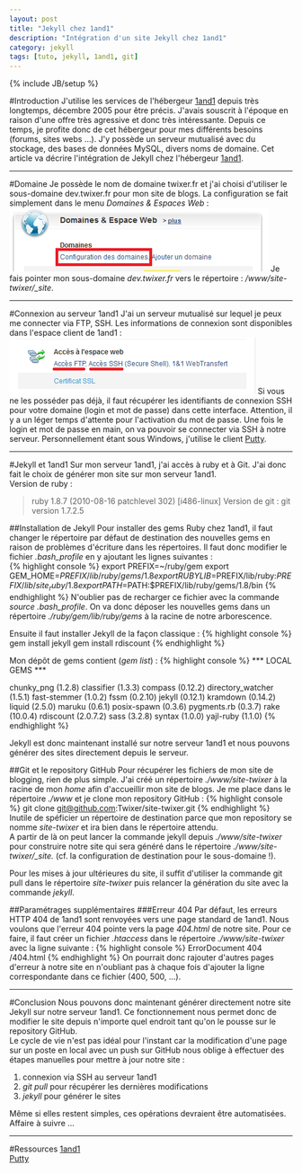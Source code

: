 ```yaml
---
layout: post
title: "Jekyll chez 1and1"
description: "Intégration d'un site Jekyll chez 1and1"
category: jekyll
tags: [tuto, jekyll, 1and1, git]
---
```

{% include JB/setup %}

#Introduction
J'utilise les services de l'hébergeur [1and1][] depuis très longtemps, décembre 2005 pour être précis. J'avais souscrit à l'époque en raison d'une offre très agressive et donc très intéressante. Depuis ce temps, je profite donc de cet hébergeur pour mes différents besoins (forums, sites webs ...). J'y possède un serveur mutualisé avec du stockage, des bases de données MySQL, divers noms de domaine.
Cet article va décrire l'intégration de Jekyll chez l'hébergeur [1and1][].  

---------------------------------------
#Domaine
Je possède le nom de domaine twixer.fr et j'ai choisi d'utiliser le sous-domaine dev.twixer.fr pour mon site de blogs. La configuration se fait simplement dans le menu *Domaines & Espaces Web* :
![domaines 1and1][1and1_domaines]
Je fais pointer mon sous-domaine *dev.twixer.fr* vers le répertoire : */www/site-twixer/_site*.

---------------------------------------
#Connexion au serveur 1and1
J'ai un serveur mutualisé sur lequel je peux me connecter via FTP, SSH. Les informations de connexion sont disponibles dans l'espace client de 1and1 : 
![accès 1and1][1and1_access]
Si vous ne les posséder pas déjà, il faut récupérer les identifiants de connexion SSH pour votre domaine (login et mot de passe) dans cette interface. Attention, il y a un léger temps d'attente pour l'activation du mot de passe. Une fois le login et mot de passe en main,  on va pouvoir se connecter via SSH à notre serveur. Personnellement étant sous Windows, j'utilise le client [Putty][]. 

---------------------------------------
#Jekyll et 1and1
Sur mon serveur 1and1, j'ai accès à ruby et à Git. J'ai donc fait le choix de générer mon site sur mon serveur 1and1.  
Version de ruby : 
> ruby 1.8.7 (2010-08-16 patchlevel 302) \[i486-linux\]
Version de git : 
> git version 1.7.2.5

##Installation de Jekyll
Pour installer des gems Ruby chez 1and1, il faut changer le répertoire par défaut de destination des nouvelles gems en raison de problèmes d'écriture dans les répertoires. Il faut donc modifier le fichier *.bash_profile* en y ajoutant les lignes suivantes :  
{% highlight console %}
export PREFIX=~/ruby/gem
export GEM_HOME=$PREFIX/lib/ruby/gems/1.8
export RUBYLIB=$PREFIX/lib/ruby:$PREFIX/lib/site_ruby/1.8
export PATH=$PATH:$PREFIX/lib/ruby/gems/1.8/bin
{% endhighlight %}
N'oublier pas de recharger ce fichier avec la commande *source .bash_profile*.
On va donc déposer les nouvelles gems dans un répertoire *./ruby/gem/lib/ruby/gems* à la racine de notre arborescence.  

Ensuite il faut installer Jekyll de la façon classique : 
{% highlight console %}
gem install jekyll
gem install rdiscount
{% endhighlight %}

Mon dépôt de gems contient (*gem list*) : 
{% highlight console %}
*** LOCAL GEMS ***

chunky_png (1.2.8)
classifier (1.3.3)
compass (0.12.2)
directory_watcher (1.5.1)
fast-stemmer (1.0.2)
fssm (0.2.10)
jekyll (0.12.1)
kramdown (0.14.2)
liquid (2.5.0)
maruku (0.6.1)
posix-spawn (0.3.6)
pygments.rb (0.3.7)
rake (10.0.4)
rdiscount (2.0.7.2)
sass (3.2.8)
syntax (1.0.0)
yajl-ruby (1.1.0)
{% endhighlight %}

Jekyll est donc maintenant installé sur notre serveur 1and1 et nous pouvons générer des sites directement depuis le serveur.

##Git et le repository GitHub
Pour récupérer les fichiers de mon site de blogging, rien de plus simple. J'ai créé un répertoire *./www/site-twixer* à la racine de mon *home* afin d'accueillir mon site de blogs. Je me place dans le répertoire *./www* et je clone mon repository GitHub :
{% highlight console %}
git clone git@github.com:Twixer/site-twixer.git
{% endhighlight %}
Inutile de spéficier un répertoire de destination parce que mon repository se nomme *site-twixer* et ira bien dans le répertoire attendu.   
A partir de là on peut lancer la commande jekyll depuis *./www/site-twixer* pour construire notre site qui sera généré dans le répertoire *./www/site-twixer/_site.* (cf. la configuration de destination pour le sous-domaine !).  

Pour les mises à jour ultérieures du site, il suffit d'utiliser la commande git pull dans le répertoire *site-twixer* puis relancer la génération du site avec la commande *jekyll*.

##Paramétrages supplémentaires
###Erreur 404
Par défaut, les erreurs HTTP 404 de 1and1 sont renvoyées vers une page standard de 1and1. Nous voulons que l'erreur 404 pointe vers la page *404.html* de notre site. Pour ce faire, il faut créer un fichier *.htaccess* dans le répertoire *./www/site-twixer* avec la ligne suivante : 
{% highlight console %}
ErrorDocument 404 /404.html
{% endhighlight %}
On pourrait donc rajouter d'autres pages d'erreur à notre site en n'oubliant pas à chaque fois d'ajouter la ligne correspondante dans ce fichier (400, 500, ...).

---------------------------------------
#Conclusion
Nous pouvons donc maintenant générer directement notre site Jekyll sur notre serveur 1and1. Ce fonctionnement nous permet donc de modifier le site depuis n'importe quel endroit tant qu'on le pousse sur le repository GitHub.   
Le cycle de vie n'est pas idéal pour l'instant car la modification d'une page sur un poste en local avec un push sur GitHub nous oblige à effectuer des étapes manuelles pour mettre à jour notre site : 
1. connexion via SSH au serveur 1and1
2. *git pull* pour récupérer les dernières modifications
3. *jekyll* pour générer le sites  

Même si elles restent simples, ces opérations devraient être automatisées. Affaire à suivre ...

---------------------------------------
#Ressources
[1and1][]  
[Putty][]

[1and1]: https://www.1and1.fr/
[Putty]: http://www.chiark.greenend.org.uk/~sgtatham/putty/download.html

[1and1_access]: /assets/images/1and1_access.png
[1and1_domaines]: /assets/images/1and1_domaines.png